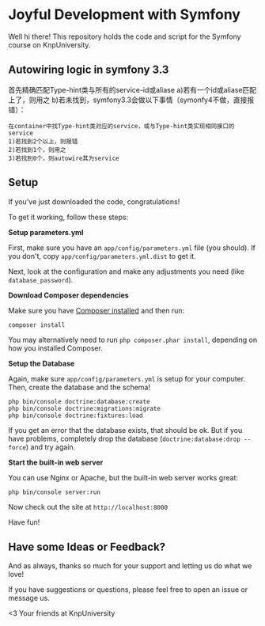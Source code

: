 # Joyful Development with Symfony

Well hi there! This repository holds the code and script
for the Symfony course on KnpUniversity.

## Autowiring logic in symfony 3.3
首先精确匹配Type-hint类与所有的service-id或aliase
a)若有一个id或aliase匹配上了，则用之
b)若未找到，symfony3.3会做以下事情（symonfy4不做，直接报错）：
```
在container中找Type-hint类对应的service，或与Type-hint类实现相同接口的service
1)若找到2个以上，则报错
2)若找到1个，则用之
3)若找到0个，则autowire其为service
```


## Setup

If you've just downloaded the code, congratulations!

To get it working, follow these steps:

**Setup parameters.yml**

First, make sure you have an `app/config/parameters.yml`
file (you should). If you don't, copy `app/config/parameters.yml.dist`
to get it.

Next, look at the configuration and make any adjustments you
need (like `database_password`).

**Download Composer dependencies**

Make sure you have [Composer installed](https://getcomposer.org/download/)
and then run:

```
composer install
```

You may alternatively need to run `php composer.phar install`, depending
on how you installed Composer.

**Setup the Database**

Again, make sure `app/config/parameters.yml` is setup
for your computer. Then, create the database and the
schema!

```
php bin/console doctrine:database:create
php bin/console doctrine:migrations:migrate
php bin/console doctrine:fixtures:load
```

If you get an error that the database exists, that should
be ok. But if you have problems, completely drop the
database (`doctrine:database:drop --force`) and try again.

**Start the built-in web server**

You can use Nginx or Apache, but the built-in web server works
great:

```
php bin/console server:run
```

Now check out the site at `http://localhost:8000`

Have fun!

## Have some Ideas or Feedback?

And as always, thanks so much for your support and letting us do what
we love!

If you have suggestions or questions, please feel free to
open an issue or message us.

<3 Your friends at KnpUniversity
